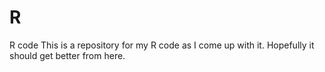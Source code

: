 # R
R code
This is a repository for my R code as I come up with it. Hopefully it should get better from here.
